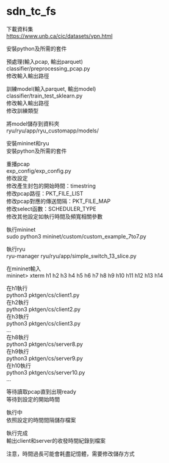 # sdn_tc_fs

下載資料集  
https://www.unb.ca/cic/datasets/vpn.html  

安裝python及所需的套件  

預處理(輸入pcap, 輸出parquet)  
classifier/preprocessing_pcap.py  
修改輸入輸出路徑  


訓練model(輸入parquet, 輸出model)  
classifier/train_test_sklearn.py  
修改輸入輸出路徑  
修改訓練類型  

將model儲存到資料夾  
ryu/ryu/app/ryu_customapp/models/

安裝mininet和ryu  
安裝python及所需的套件  

重播pcap  
exp_config/exp_config.py  
修改設定  
修改產生封包的開始時間：timestring  
修改pcap路徑：PKT_FILE_LIST  
修改pcap對應的傳送間隔：PKT_FILE_MAP  
修改select函數：SCHEDULER_TYPE  
修改其他設定如執行時間及頻寬相關參數  
  
執行mininet  
sudo python3 mininet/custom/custom_example_7to7.py  
  
執行ryu  
ryu-manager ryu/ryu/app/simple_switch_13_slice.py  
  
在mininet輸入  
mininet> xterm h1 h2 h3 h4 h5 h6 h7 h8 h9 h10 h11 h12 h13 h14  
  
在h1執行  
python3 pktgen/cs/client1.py  
在h2執行  
python3 pktgen/cs/client2.py  
在h3執行  
python3 pktgen/cs/client3.py  
...  
在h8執行  
python3 pktgen/cs/server8.py  
在h9執行  
python3 pktgen/cs/server9.py  
在h10執行  
python3 pktgen/cs/server10.py  
...  
  
等待讀取pcap直到出現ready  
等待到設定的開始時間  
  
執行中  
依照設定的時間間隔儲存檔案  

執行完成  
輸出client和server的收發時間紀錄到檔案  
  
注意，時間過長可能會耗盡記憶體，需要修改儲存方式  

